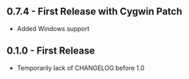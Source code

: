 ## 0.7.4 - First Release with Cygwin Patch
* Added Windows support

## 0.1.0 - First Release
* Temporarily lack of CHANGELOG before 1.0
